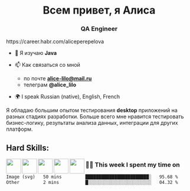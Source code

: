 <h1 align="center"> Всем привет, я Алиса </h1>
<h3 align="center"> QA Engineer</h3>
https://career.habr.com/aliceperepelova

- 🌱 Я изучаю **Java**

- 📫 Как связаться со мной
    - по почте **<alice-lilo@mail.ru>**
    - телеграм **@alice_lilo**

- 🌍 I speak Russian (native), English, French


Я обладаю большим опытом тестирования **desktop** приложений на разных стадиях разработки.
Больше всего мне нравится тестировать бизнес-логику, результаты анализа данных, интеграции для других платформ.

## Hard Skills:
<p align="left">
<img align="left" src="https://cdn.jsdelivr.net/gh/devicons/devicon@latest/icons/java/java-original-wordmark.svg" height="40" width="40" />
<img align="left" src="https://cdn.jsdelivr.net/gh/devicons/devicon@latest/icons/git/git-original-wordmark.svg" height="40" width="40" />
<img align="left" src="https://cdn.jsdelivr.net/gh/devicons/devicon@latest/icons/gradle/gradle-original-wordmark.svg" height="40" width="40" />
<img align="left" src="https://cdn.jsdelivr.net/gh/devicons/devicon@latest/icons/jira/jira-original-wordmark.svg" height="40" width="40" />
<img align="left" src="https://cdn.jsdelivr.net/gh/devicons/devicon@latest/icons/junit/junit-plain-wordmark.svg" height="40" width="40" />

</p>




### 🧑‍💻 This week I spent my time on
<!--START_SECTION:waka-->

```txt
Image (svg)   50 mins         ████████████████████████░   95.68 %
Other         2 mins          █░░░░░░░░░░░░░░░░░░░░░░░░   04.32 %
```

<!--END_SECTION:waka-->
